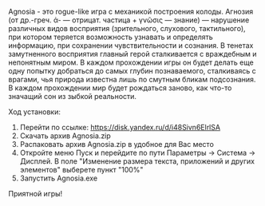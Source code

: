 Agnosia - это rogue-like игра с механикой построения колоды. Агнозия (от др.-греч. ἀ- — отрицат. частица + γνῶσις — знание) — нарушение различных видов восприятия (зрительного, слухового, тактильного), при котором теряется возможность узнавать и определять информацию, при сохранении чувствительности и сознания. В тенетах замутненного восприятия главный герой сталкивается с враждебным и непонятным миром. В каждом прохождении игры он будет делать еще одну попытку добраться до самых глубин познаваемого, сталкиваясь с врагами, чья природа известна лишь по смутным бликам подсознания. В каждом прохождении мир будет рождаться заново, как что-то значащий сон из зыбкой реальности.

Ход установки:
1. Перейти по ссылке: https://disk.yandex.ru/d/i48Sivn6ElrlSA
2. Скачать архив Agnosia.zip
3. Распаковать архив Agnosia.zip в удобное для Вас место
4. Откройте меню Пуск и перейдите по пути Параметры -> Система -> Дисплей. В поле "Изменение размера текста, приложений и других элементов" выберете пункт "100%"
5. Запустить Agnosia.exe
 
 Приятной игры!
